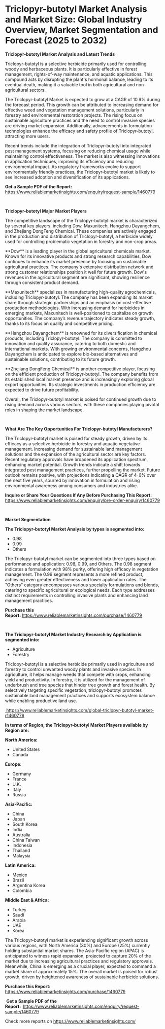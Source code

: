 <p><h1>Triclopyr-butotyl Market Analysis and Market Size: Global Industry Overview, Market Segmentation and Forecast (2025 to 2032)</h1></p><p><strong>Triclopyr-butotyl Market Analysis and Latest Trends</strong></p>
<p><p>Triclopyr-butotyl is a selective herbicide primarily used for controlling woody and herbaceous plants. It is particularly effective in forest management, rights-of-way maintenance, and aquatic applications. This compound acts by disrupting the plant's hormonal balance, leading to its eventual death, making it a valuable tool in both agricultural and non-agricultural sectors.</p><p>The Triclopyr-butotyl Market is expected to grow at a CAGR of 10.6% during the forecast period. This growth can be attributed to increasing demand for effective weed and vegetation management solutions, particularly in forestry and environmental restoration projects. The rising focus on sustainable agriculture practices and the need to control invasive species are driving market expansion. Additionally, advancements in formulation technologies enhance the efficacy and safety profile of Triclopyr-butotyl, attracting more users.</p><p>Recent trends include the integration of Triclopyr-butotyl into integrated pest management systems, focusing on reducing chemical usage while maintaining control effectiveness. The market is also witnessing innovations in application techniques, improving its efficiency and reducing environmental impact. As regulatory frameworks evolve to support environmentally friendly practices, the Triclopyr-butotyl market is likely to see increased adoption and diversification of its applications.</p></p>
<p><strong>Get a Sample PDF of the Report:&nbsp;</strong> <a href="https://www.reliablemarketinsights.com/enquiry/request-sample/1460779?utm_campaign=3184&utm_medium=2&utm_source=Github&utm_content=ia&utm_term=24032025&utm_id=triclopyr-butotyl">https://www.reliablemarketinsights.com/enquiry/request-sample/1460779</a></p>
<p>&nbsp;</p>
<p><strong>Triclopyr-butotyl Major Market Players</strong></p>
<p><p>The competitive landscape of the Triclopyr-butotyl market is characterized by several key players, including Dow, Maxunitech, Hangzhou Dayangchem, and Zhejiang DongFeng Chemical. These companies are actively engaged in the production and distribution of Triclopyr-butotyl, a herbicide widely used for controlling problematic vegetation in forestry and non-crop areas.</p><p>**Dow** is a leading player in the global agricultural chemicals market. Known for its innovative products and strong research capabilities, Dow continues to enhance its market presence by focusing on sustainable agricultural practices. The company's extensive distribution network and strong customer relationships position it well for future growth. Dow's revenues in the agricultural segment are significant, showing resilience through consistent product demand.</p><p>**Maxunitech** specializes in manufacturing high-quality agrochemicals, including Triclopyr-butotyl. The company has been expanding its market share through strategic partnerships and an emphasis on cost-effective production methodologies. With increasing demand for herbicides in emerging markets, Maxunitech is well-positioned to capitalize on growth opportunities. The company’s revenue trajectory indicates steady growth, thanks to its focus on quality and competitive pricing.</p><p>**Hangzhou Dayangchem** is renowned for its diversification in chemical products, including Triclopyr-butotyl. The company is committed to innovation and quality assurance, catering to both domestic and international markets. With growing environmental concerns, Hangzhou Dayangchem is anticipated to explore bio-based alternatives and sustainable solutions, contributing to its future growth.</p><p>**Zhejiang DongFeng Chemical** is another competitive player, focusing on the efficient production of Triclopyr-butotyl. The company benefits from its established local market presence and is increasingly exploring global export opportunities. Its strategic investments in production efficiency are expected to drive future profitability.</p><p>Overall, the Triclopyr-butotyl market is poised for continued growth due to rising demand across various sectors, with these companies playing pivotal roles in shaping the market landscape.</p></p>
<p>&nbsp;</p>
<p><strong>What Are The Key Opportunities For Triclopyr-butotyl Manufacturers?</strong></p>
<p><p>The Triclopyr-butotyl market is poised for steady growth, driven by its efficacy as a selective herbicide in forestry and aquatic vegetative management. Increasing demand for sustainable land management solutions and the expansion of the agricultural sector are key factors. Recent regulatory approvals have broadened its application spectrum, enhancing market potential. Growth trends indicate a shift towards integrated pest management practices, further propelling the market. Future outlook remains positive, with projections indicating a CAGR of 4-6% over the next five years, spurred by innovation in formulation and rising environmental awareness among consumers and industries alike.</p></p>
<p><strong>Inquire or Share Your Questions If Any Before Purchasing This Report:</strong> <a href="https://www.reliablemarketinsights.com/enquiry/pre-order-enquiry/1460779?utm_campaign=3184&utm_medium=2&utm_source=Github&utm_content=ia&utm_term=24032025&utm_id=triclopyr-butotyl">https://www.reliablemarketinsights.com/enquiry/pre-order-enquiry/1460779</a></p>
<p>&nbsp;</p>
<p><strong>Market Segmentation</strong></p>
<p><strong>The Triclopyr-butotyl Market Analysis by types is segmented into:</strong></p>
<p><ul><li>0.98</li><li>0.99</li><li>Others</li></ul></p>
<p><p>The Triclopyr-butotyl market can be segmented into three types based on performance and application: 0.98, 0.99, and Others. The 0.98 segment indicates a formulation with 98% purity, offering high efficacy in vegetation management. The 0.99 segment represents a more refined product, achieving even greater effectiveness and lower application rates. The "Others" category encompasses various specialty formulations and blends, catering to specific agricultural or ecological needs. Each type addresses distinct requirements in controlling invasive plants and enhancing land management practices.</p></p>
<p><strong>Purchase this Report:&nbsp;</strong><a href="https://www.reliablemarketinsights.com/purchase/1460779?utm_campaign=3184&utm_medium=2&utm_source=Github&utm_content=ia&utm_term=24032025&utm_id=triclopyr-butotyl">https://www.reliablemarketinsights.com/purchase/1460779</a></p>
<p>&nbsp;</p>
<p><strong>The Triclopyr-butotyl Market Industry Research by Application is segmented into:</strong></p>
<p><ul><li>Agriculture</li><li>Forestry</li></ul></p>
<p><p>Triclopyr-butotyl is a selective herbicide primarily used in agriculture and forestry to control unwanted woody plants and invasive species. In agriculture, it helps manage weeds that compete with crops, enhancing yield and productivity. In forestry, it is utilized for the management of underbrush and tree species that hinder tree growth and forest health. By selectively targeting specific vegetation, triclopyr-butotyl promotes sustainable land management practices and supports ecosystem balance while enabling productive land use.</p></p>
<p><a href="https://www.reliablemarketinsights.com/global-triclopyr-butotyl-market-r1460779?utm_campaign=3184&utm_medium=2&utm_source=Github&utm_content=ia&utm_term=24032025&utm_id=triclopyr-butotyl">&nbsp;https://www.reliablemarketinsights.com/global-triclopyr-butotyl-market-r1460779</a></p>
<p><strong>In terms of Region, the Triclopyr-butotyl Market Players available by Region are:</strong></p>
<p>
    <p> <strong> North America: </strong>
        <ul>
            <li>United States</li>
            <li>Canada</li>
        </ul>
        </p> 
    <p> <strong> Europe: </strong>
        <ul>
            <li>Germany</li>
            <li>France</li>
            <li>U.K.</li>
            <li>Italy</li>
            <li>Russia</li>
        </ul>
        </p> 
    <p> <strong> Asia-Pacific: </strong>
        <ul>
            <li>China</li>
            <li>Japan</li>
            <li>South Korea</li>
            <li>India</li>
            <li>Australia</li>
            <li>China Taiwan</li>
            <li>Indonesia</li>
            <li>Thailand</li>
            <li>Malaysia</li>
        </ul>
        </p> 
    <p> <strong> Latin America: </strong>
        <ul>
            <li>Mexico</li>
            <li>Brazil</li>
            <li>Argentina Korea</li>
            <li>Colombia</li>
        </ul>
        </p> 
    <p> <strong> Middle East & Africa: </strong>
        <ul>
            <li>Turkey</li>
            <li>Saudi</li>
            <li>Arabia</li>
            <li>UAE</li>
            <li>Korea</li>
        </ul>
    </p>
    </p>
<p><p>The Triclopyr-butotyl market is experiencing significant growth across various regions, with North America (30%) and Europe (25%) currently holding substantial market shares. The Asia-Pacific region (APAC) is anticipated to witness rapid expansion, projected to capture 20% of the market due to increasing agricultural practices and regulatory approvals. Meanwhile, China is emerging as a crucial player, expected to command a market share of approximately 15%. The overall market is poised for robust growth, driven by heightened awareness of sustainable herbicide solutions.</p></p>
<p><strong>Purchase this Report: </strong><a href="https://www.reliablemarketinsights.com/purchase/1460779?utm_campaign=3184&utm_medium=2&utm_source=Github&utm_content=ia&utm_term=24032025&utm_id=triclopyr-butotyl">https://www.reliablemarketinsights.com/purchase/1460779</a></p>
<p>&nbsp;<strong>Get a Sample PDF of the Report:&nbsp;&nbsp;</strong><a href="https://www.reliablemarketinsights.com/enquiry/request-sample/1460779?utm_campaign=3184&utm_medium=2&utm_source=Github&utm_content=ia&utm_term=24032025&utm_id=triclopyr-butotyl">https://www.reliablemarketinsights.com/enquiry/request-sample/1460779</a></p>
<p><strong></strong></p>
<p>Check more reports on <a href="https://www.reliablemarketinsights.com/?utm_campaign=3184&utm_medium=2&utm_source=Github&utm_content=ia&utm_term=24032025&utm_id=triclopyr-butotyl">https://www.reliablemarketinsights.com/</a></p>